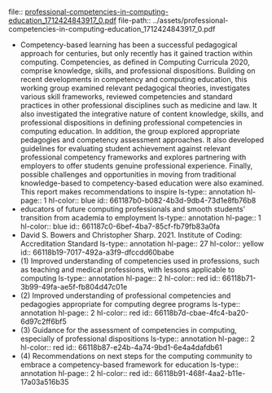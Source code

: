 file:: [professional-competencies-in-computing-education_1712424843917_0.pdf](../assets/professional-competencies-in-computing-education_1712424843917_0.pdf)
file-path:: ../assets/professional-competencies-in-computing-education_1712424843917_0.pdf

- Competency-based learning has been a successful pedagogical approach for centuries, but only recently has it gained traction within computing. Competencies, as defined in Computing Curricula 2020, comprise knowledge, skills, and professional dispositions. Building on recent developments in competency and computing education, this working group examined relevant pedagogical theories, investigates various skill frameworks, reviewed competencies and standard practices in other professional disciplines such as medicine and law. It also investigated the integrative nature of content knowledge, skills, and professional dispositions in defining professional competencies in computing education. In addition, the group explored appropriate pedagogies and competency assessment approaches. It also developed guidelines for evaluating student achievement against relevant professional competency frameworks and explores partnering with employers to offer students genuine professional experience. Finally, possible challenges and opportunities in moving from traditional knowledge-based to competency-based education were also examined. This report makes recommendations to inspire
  ls-type:: annotation
  hl-page:: 1
  hl-color:: blue
  id:: 661187b0-b082-4b3d-9db4-73d1e8fb76b8
- educators of future computing professionals and smooth students’ transition from academia to employment
  ls-type:: annotation
  hl-page:: 1
  hl-color:: blue
  id:: 661187c0-6bef-4ba7-85cf-fb79fb83a0fa
- David S. Bowers and Christopher Sharp. 2021. Institute of Coding: Accreditation Standard
  ls-type:: annotation
  hl-page:: 27
  hl-color:: yellow
  id:: 66118b19-7017-492a-a3f9-dfccdd60babe
- (1) Improved understanding of competencies used in professions, such as teaching and medical professions, with lessons applicable to computing
  ls-type:: annotation
  hl-page:: 2
  hl-color:: red
  id:: 66118b71-3b99-49fa-ae5f-fb804d47c01e
- (2) Improved understanding of professional competencies and pedagogies appropriate for computing degree programs
  ls-type:: annotation
  hl-page:: 2
  hl-color:: red
  id:: 66118b7d-cbae-4fc4-ba20-6d97c2ff6bf5
- (3) Guidance for the assessment of competencies in computing, especially of professional dispositions
  ls-type:: annotation
  hl-page:: 2
  hl-color:: red
  id:: 66118b87-e24b-4a74-9bd1-6e4a4dafdb61
- (4) Recommendations on next steps for the computing community to embrace a competency-based framework for education
  ls-type:: annotation
  hl-page:: 2
  hl-color:: red
  id:: 66118b91-468f-4aa2-b11e-17a03a516b35